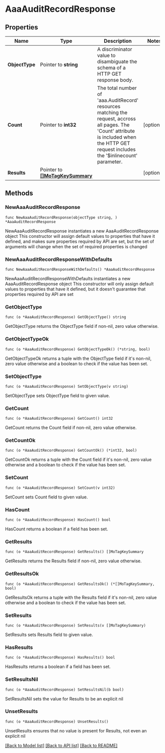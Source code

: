 # AaaAuditRecordResponse

## Properties

Name | Type | Description | Notes
------------ | ------------- | ------------- | -------------
**ObjectType** | Pointer to **string** | A discriminator value to disambiguate the schema of a HTTP GET response body. | 
**Count** | Pointer to **int32** | The total number of &#39;aaa.AuditRecord&#39; resources matching the request, accross all pages. The &#39;Count&#39; attribute is included when the HTTP GET request includes the &#39;$inlinecount&#39; parameter. | [optional] 
**Results** | Pointer to [**[]MoTagKeySummary**](mo.TagKeySummary.md) |  | [optional] 

## Methods

### NewAaaAuditRecordResponse

`func NewAaaAuditRecordResponse(objectType string, ) *AaaAuditRecordResponse`

NewAaaAuditRecordResponse instantiates a new AaaAuditRecordResponse object
This constructor will assign default values to properties that have it defined,
and makes sure properties required by API are set, but the set of arguments
will change when the set of required properties is changed

### NewAaaAuditRecordResponseWithDefaults

`func NewAaaAuditRecordResponseWithDefaults() *AaaAuditRecordResponse`

NewAaaAuditRecordResponseWithDefaults instantiates a new AaaAuditRecordResponse object
This constructor will only assign default values to properties that have it defined,
but it doesn't guarantee that properties required by API are set

### GetObjectType

`func (o *AaaAuditRecordResponse) GetObjectType() string`

GetObjectType returns the ObjectType field if non-nil, zero value otherwise.

### GetObjectTypeOk

`func (o *AaaAuditRecordResponse) GetObjectTypeOk() (*string, bool)`

GetObjectTypeOk returns a tuple with the ObjectType field if it's non-nil, zero value otherwise
and a boolean to check if the value has been set.

### SetObjectType

`func (o *AaaAuditRecordResponse) SetObjectType(v string)`

SetObjectType sets ObjectType field to given value.


### GetCount

`func (o *AaaAuditRecordResponse) GetCount() int32`

GetCount returns the Count field if non-nil, zero value otherwise.

### GetCountOk

`func (o *AaaAuditRecordResponse) GetCountOk() (*int32, bool)`

GetCountOk returns a tuple with the Count field if it's non-nil, zero value otherwise
and a boolean to check if the value has been set.

### SetCount

`func (o *AaaAuditRecordResponse) SetCount(v int32)`

SetCount sets Count field to given value.

### HasCount

`func (o *AaaAuditRecordResponse) HasCount() bool`

HasCount returns a boolean if a field has been set.

### GetResults

`func (o *AaaAuditRecordResponse) GetResults() []MoTagKeySummary`

GetResults returns the Results field if non-nil, zero value otherwise.

### GetResultsOk

`func (o *AaaAuditRecordResponse) GetResultsOk() (*[]MoTagKeySummary, bool)`

GetResultsOk returns a tuple with the Results field if it's non-nil, zero value otherwise
and a boolean to check if the value has been set.

### SetResults

`func (o *AaaAuditRecordResponse) SetResults(v []MoTagKeySummary)`

SetResults sets Results field to given value.

### HasResults

`func (o *AaaAuditRecordResponse) HasResults() bool`

HasResults returns a boolean if a field has been set.

### SetResultsNil

`func (o *AaaAuditRecordResponse) SetResultsNil(b bool)`

 SetResultsNil sets the value for Results to be an explicit nil

### UnsetResults
`func (o *AaaAuditRecordResponse) UnsetResults()`

UnsetResults ensures that no value is present for Results, not even an explicit nil

[[Back to Model list]](../README.md#documentation-for-models) [[Back to API list]](../README.md#documentation-for-api-endpoints) [[Back to README]](../README.md)


